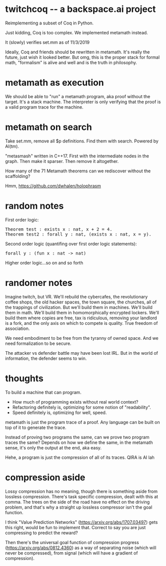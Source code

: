 # twitchcoq -- a backspace.ai project

Reimplementing a subset of Coq in Python. 

Just kidding, Coq is too complex. We implemented metamath instead.

It (slowly) verifies set.mm as of 11/3/2019

Ideally, Coq and friends should be rewritten in metamath. It's really the future, just wish it looked better. But omg, this is the proper stack for formal math, "formalism" is alive and well and is the truth in philosophy.

# metamath as execution

We should be able to "run" a metamath program, aka proof without the target. It's a stack machine. The interpreter is only verifying that the proof is a valid program trace for the machine.

# metamath on search

Take set.mm, remove all $p definitions. Find them with search. Powered by AI(tm).

"metasmash" written in C++17. First with the intermediate nodes in the graph. Then make it sparser. Then remove it altogether.

How many of the 71 Metamath theorems can we rediscover without the scaffolding?

Hmm, https://github.com/dwhalen/holophrasm

# random notes

First order logic:

<pre>
Theorem test : exists x : nat, x + 2 = 4.
Theorem test2 : forall y : nat, (exists x : nat, x = y).
</pre>

Second order logic (quantifing over first order logic statements):

<pre>
forall y : (fun x : nat -> nat)
</pre>

Higher order logic...so on and so forth

# randomer notes

Imagine twitch, but VR. We'll rebuild the cybercafes, the revolutionary coffee shops, the old hacker spaces, the town square, the churches, all of the trappings of civilization. But we'll build them in machines. We'll build them in math. We'll build them in homomorphically encrypted lockers. We'll build them where copies are free, tax is ridiculous, removing your landlord is a fork, and the only axis on which to compete is quality. True freedom of association.

We need embodiment to be free from the tyranny of owned space. And we need formalization to be secure.

The attacker vs defender battle may have been lost IRL. But in the world of information, the defender seems to win.

# thoughts

To build a machine that can program.

* How much of programming exists without real world context?
* Refactoring definitely is, optimizing for some notion of "readability".
* Speed definitely is, optimizing for well, speed.

metamath is just the program trace of a proof. Any language can be built on top of it to generate the trace.

Instead of proving two programs the same, can we prove two program traces the same? Depends on how we define the same, in the metamath sense, it's only the output at the end, aka easy.

Hehe, a program is just the compression of all of its traces. QIRA is AI lah 

# compression aside

Lossy compression has no meaning, though there is something aside from lossless compression. There's task specific compression, dealt with this at comma. The trees on the side of the road have no effect on the driving problem, and that's why a straight up lossless compressor isn't the goal function.

I think "Value Prediction Networks" (https://arxiv.org/abs/1707.03497) gets this right, would be fun to implement that. Correct to say you are just compressing to predict the reward?

Then there's the universal goal function of compression progress (https://arxiv.org/abs/0812.4360) as a way of separating noise (which will never be compressed), from signal (which will have a gradient of compression).


